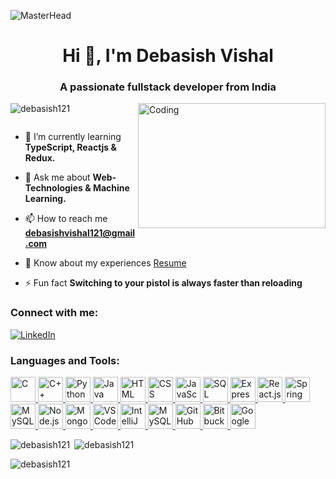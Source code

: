 ![MasterHead](https://camo.githubusercontent.com/5b1d292467a7b41f288e50d450674ef3cfb99862405c58b6d440957ae3519c22/68747470733a2f2f666972656261736573746f726167652e676f6f676c65617069732e636f6d2f76302f622f666c6578692d636f64696e672e61707073706f742e636f6d2f6f2f64656d706769372d35323066386435662d363364342d343435332d383832322d6462633134396165323766382e6769663f616c743d6d6564696126746f6b656e3d39316330633762322d393363332d343032392d623031312d316138373033633537333064)
<h1 align="center">Hi 👋, I'm Debasish Vishal</h1>
<h3 align="center">A passionate fullstack developer from India</h3>
<img align="right" alt="Coding" width="300" height="200" src="https://cdn.dribbble.com/users/1162077/screenshots/3848914/programmer.gif">

<p align="left"> <img src="https://komarev.com/ghpvc/?username=debasish121&label=Profile%20views&color=0e75b6&style=flat" alt="debasish121" /> </p>

<p align="left"> <a href="https://twitter.com/" target="blank"><img src="https://img.shields.io/twitter/follow/?logo=twitter&style=for-the-badge" alt="" /></a> </p>

- 🌱 I’m currently learning **TypeScript, Reactjs & Redux.**

- 💬 Ask me about **Web-Technologies & Machine Learning.**

- 📫 How to reach me **debasishvishal121@gmail.com**

- 📄 Know about my experiences [Resume](https://drive.google.com/file/d/1KqBQimW6_jTCBkYxUNhRlZhx3skT71DY/view?usp=share_link)

- ⚡ Fun fact **Switching to your pistol is always faster than reloading**

<h3 align="left">Connect with me:</h3>
<p align="left">
  <a href="YOUR_LINKEDIN_PROFILE_URL_HERE" target="_blank">
    <img align="center" src="https://img.shields.io/badge/LinkedIn-0077B5?style=for-the-badge&logo=linkedin&logoColor=white" alt="LinkedIn"/>
  </a>
</p>



<h3 align="left">Languages and Tools:</h3>
<p align="left">
  <!-- Programming Languages -->
  <a href="https://camo.githubusercontent.com/URL_TO_C_ICON" target="_blank" rel="noreferrer">
    <img src="https://img.icons8.com/color/48/000000/c-programming.png" alt="C" width="40" height="40"/>
  </a>
  <a href="https://camo.githubusercontent.com/URL_TO_CPP_ICON" target="_blank" rel="noreferrer">
    <img src="https://img.icons8.com/color/48/000000/c-plus-plus-logo.png" alt="C++" width="40" height="40"/>
  </a>
  <a href="https://camo.githubusercontent.com/URL_TO_PYTHON_ICON" target="_blank" rel="noreferrer">
    <img src="https://img.icons8.com/color/48/000000/python.png" alt="Python" width="40" height="40"/>
  </a>
  <a href="https://camo.githubusercontent.com/URL_TO_JAVA_ICON" target="_blank" rel="noreferrer">
    <img src="https://img.icons8.com/color/48/000000/java-coffee-cup-logo.png" alt="Java" width="40" height="40"/>
  </a>
  <a href="https://camo.githubusercontent.com/URL_TO_HTML_ICON" target="_blank" rel="noreferrer">
    <img src="https://img.icons8.com/color/48/000000/html-5--v1.png" alt="HTML" width="40" height="40"/>
  </a>
  <a href="https://camo.githubusercontent.com/URL_TO_CSS_ICON" target="_blank" rel="noreferrer">
    <img src="https://img.icons8.com/color/48/000000/css3.png" alt="CSS" width="40" height="40"/>
  </a>
  <a href="https://camo.githubusercontent.com/URL_TO_JS_ICON" target="_blank" rel="noreferrer">
    <img src="https://img.icons8.com/color/48/000000/javascript--v1.png" alt="JavaScript" width="40" height="40"/>
  </a>
  <a href="https://camo.githubusercontent.com/URL_TO_SQL_ICON" target="_blank" rel="noreferrer">
    <img src="https://img.icons8.com/color/48/000000/sql.png" alt="SQL" width="40" height="40"/>
  </a>

  <!-- Frameworks/Libraries -->
  <a href="https://camo.githubusercontent.com/URL_TO_EXPRESS_ICON" target="_blank" rel="noreferrer">
    <img src="https://img.icons8.com/color/48/000000/nodejs.png" alt="Express.js" width="40" height="40"/>
  </a>
  <a href="https://camo.githubusercontent.com/URL_TO_REACT_ICON" target="_blank" rel="noreferrer">
    <img src="https://img.icons8.com/ultraviolet/40/000000/react.png" alt="React.js" width="40" height="40"/>
  </a>
  <a href="https://camo.githubusercontent.com/URL_TO_SPRING_ICON" target="_blank" rel="noreferrer">
    <img src="https://img.icons8.com/color/48/000000/spring-logo.png" alt="Spring" width="40" height="40"/>
  </a>

  <!-- Databases/Tools -->
  <a href="https://camo.githubusercontent.com/URL_TO_MYSQL_ICON" target="_blank" rel="noreferrer">
    <img src="https://img.icons8.com/color/48/000000/mysql-logo.png" alt="MySQL" width="40" height="40"/>
  </a>
  <a href="https://camo.githubusercontent.com/URL_TO_NODE_ICON" target="_blank" rel="noreferrer">
    <img src="https://img.icons8.com/color/48/000000/nodejs.png" alt="Node.js" width="40" height="40"/>
  </a>
  <a href="https://camo.githubusercontent.com/URL_TO_MONGODB_ICON" target="_blank" rel="noreferrer">
    <img src="https://img.icons8.com/color/48/000000/mongodb.png" alt="MongoDB" width="40" height="40"/>
  </a>

  <!-- IDEs/Tools -->
  <a href="https://camo.githubusercontent.com/URL_TO_VSCODE_ICON" target="_blank" rel="noreferrer">
    <img src="https://img.icons8.com/color/48/000000/visual-studio-code-2019.png" alt="VS Code" width="40" height="40"/>
  </a>
  <a href="https://camo.githubusercontent.com/URL_TO_INTELLIJ_ICON" target="_blank" rel="noreferrer">
    <img src="https://img.icons8.com/color/48/000000/intellij-idea.png" alt="IntelliJ IDEA" width="40" height="40"/>
  </a>
  <a href="https://camo.githubusercontent.com/URL_TO_MYSQL_WORKBENCH_ICON" target="_blank" rel="noreferrer">
    <img src="https://img.icons8.com/color/48/000000/mysql-logo.png" alt="MySQL Workbench" width="40" height="40"/>
  </a>
  <a href="https://camo.githubusercontent.com/URL_TO_GITHUB_ICON" target="_blank" rel="noreferrer">
    <img src="https://img.icons8.com/ios-filled/50/000000/github.png" alt="GitHub" width="40" height="40"/>
  </a>
  <a href="https://camo.githubusercontent.com/URL_TO_BITBUCKET_ICON" target="_blank" rel="noreferrer">
    <img src="https://img.icons8.com/color/48/000000/bitbucket.png" alt="Bitbucket" width="40" height="40"/>
  </a>
  <a href="https://camo.githubusercontent.com/URL_TO_GOOGLE_COLLAB_ICON" target="_blank" rel="noreferrer">
    <img src="https://img.icons8.com/color/48/000000/google-colab.png" alt="Google Colab" width="40" height="40"/>
  </a>
  
</p>



<p align="left"> <img align="left" src="https://github-readme-stats.vercel.app/api/top-langs?username=debasish121&show_icons=true&locale=en&layout=compact&theme=dark" alt="debasish121" /> </p>

<p>&nbsp;<img src="https://github-readme-stats.vercel.app/api?username=debasish121&show_icons=true&locale=en&theme=dark" alt="debasish121" /></p>

<p><img align="center" src="https://github-readme-streak-stats.herokuapp.com/?user=debasish121&theme=dark" alt="debasish121" /></p>
